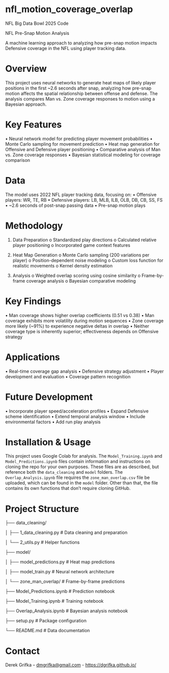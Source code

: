 # nfl_motion_coverage_overlap
NFL Big Data Bowl 2025 Code

NFL Pre-Snap Motion Analysis

A machine learning approach to analyzing how pre-snap motion impacts Defensive coverage in the NFL using player tracking data.

# Overview

This project uses neural networks to generate heat maps of likely player positions in the first ~2.6 seconds after snap, analyzing how pre-snap motion affects the spatial relationship between offense and defense. The analysis compares Man vs. Zone coverage responses to motion using a Bayesian approach.

# Key Features

•	Neural network model for predicting player movement probabilities
•	Monte Carlo sampling for movement prediction
•	Heat map generation for Offensive and Defensive player positioning
•	Comparative analysis of Man vs. Zone coverage responses
•	Bayesian statistical modeling for coverage comparison

# Data

The model uses 2022 NFL player tracking data, focusing on:
•	Offensive players: WR, TE, RB
•	Defensive players: LB, MLB, ILB, OLB, DB, CB, SS, FS
•	~2.6 seconds of post-snap passing data
•	Pre-snap motion plays

# Methodology

1.	Data Preparation 
o	Standardized play directions
o	Calculated relative player positioning
o	Incorporated game context features

2.	Heat Map Generation 
o	Monte Carlo sampling (200 variations per player)
o	Position-dependent noise modeling
o	Custom loss function for realistic movements
o	Kernel density estimation

3.	Analysis 
o	Weighted overlap scoring using cosine similarity
o	Frame-by-frame coverage analysis
o	Bayesian comparative modeling

# Key Findings

•	Man coverage shows higher overlap coefficients (0.51 vs 0.38)
•	Man coverage exhibits more volatility during motion sequences
•	Zone coverage more likely (~91%) to experience negative deltas in overlap
•	Neither coverage type is inherently superior; effectiveness depends on Offensive strategy

# Applications

•	Real-time coverage gap analysis
•	Defensive strategy adjustment
•	Player development and evaluation
•	Coverage pattern recognition

# Future Development

•	Incorporate player speed/acceleration profiles
•	Expand Defensive scheme identification
•	Extend temporal analysis window
•	Include environmental factors
•	Add run play analysis

# Installation & Usage

This project uses Google Colab for analysis. The `Model_Training.ipynb` and `Model_Predictions.ipynb` files contain information and instructions on cloning the repo for your own purposes. These files are as described, but reference both the `data_cleaning` and `model` folders. The `Overlap_Analysis.ipynb` file requires the `zone_man_overlap.csv` file be uploaded, which can be found in the `model` folder. Other than that, the file contains its own functions that don’t require cloning GitHub.

# Project Structure

├── data_cleaning/

│   ├── 1_data_cleaning.py         # Data cleaning and preparation

│   └── 2_utils.py                 # Helper functions

├── model/

│   ├── model_predictions.py       # Heat map predictions

│   ├── model_train.py            # Neural network architecture

│   └── zone_man_overlap/         # Frame-by-frame predictions

├── Model_Predictions.ipynb       # Prediction notebook

├── Model_Training.ipynb         # Training notebook

├── Overlap_Analysis.ipynb       # Bayesian analysis notebook

├── setup.py                    # Package configuration

└── README.md                   # Data documentation

# Contact

Derek Grifka – dmgrifka@gmail.com - https://dgrifka.github.io/
